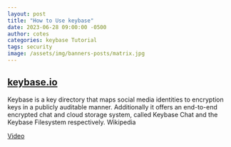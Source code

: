 ```yaml
---
layout: post
title: "How to Use keybase"
date: 2023-06-28 09:00:00 -0500
author: cotes
categories: keybase Tutorial
tags: security
image: /assets/img/banners-posts/matrix.jpg
---
```


## [keybase.io](https://keybase.io/)

Keybase is a key directory that maps social media identities to encryption keys in a publicly auditable manner. Additionally it offers an end-to-end encrypted chat and cloud storage system, called Keybase Chat and the Keybase Filesystem respectively. Wikipedia

[Video](https://www.youtube.com/watch?v=X_qmKQkUxac)

